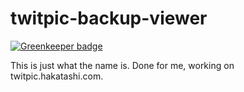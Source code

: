 twitpic-backup-viewer
=====================

[![Greenkeeper badge](https://badges.greenkeeper.io/hakatashi/twitpic-backup-viewer.svg)](https://greenkeeper.io/)

This is just what the name is. Done for me, working on twitpic.hakatashi.com.
